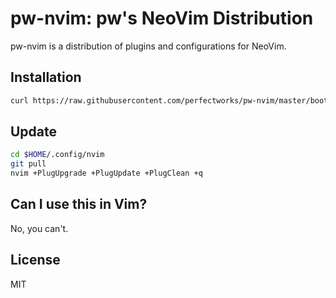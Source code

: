 # pw-nvim: pw's NeoVim Distribution

pw-nvim is a distribution of plugins and configurations for NeoVim.

## Installation

```bash
curl https://raw.githubusercontent.com/perfectworks/pw-nvim/master/bootstrap.sh -L -o - | sh
```

## Update

```bash
cd $HOME/.config/nvim
git pull
nvim +PlugUpgrade +PlugUpdate +PlugClean +q
```

## Can I use this in Vim?

No, you can't.

## License

MIT
